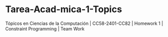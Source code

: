 # Tarea-Acad-mica-1-Topics
Tópicos en Ciencias de la Computación | CC58-2401-CC82 | Homework 1 | Constraint Programming | Team Work
